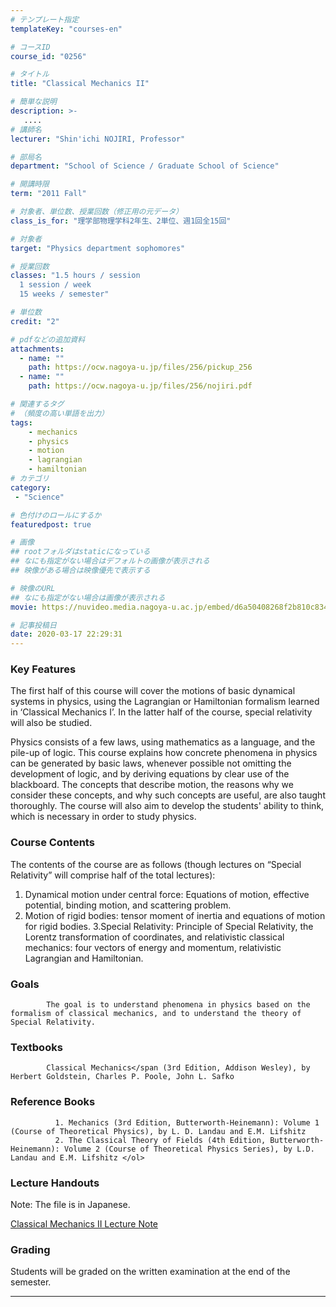 ```yaml
---
# テンプレート指定
templateKey: "courses-en"

# コースID
course_id: "0256"

# タイトル
title: "Classical Mechanics II"

# 簡単な説明
description: >-
   ....
# 講師名
lecturer: "Shin'ichi NOJIRI, Professor"

# 部局名
department: "School of Science / Graduate School of Science"

# 開講時限
term: "2011	Fall"

# 対象者、単位数、授業回数（修正用の元データ）
class_is_for: "理学部物理学科2年生、2単位、週1回全15回"

# 対象者
target: "Physics department sophomores"

# 授業回数
classes: "1.5 hours / session
  1 session / week
  15 weeks / semester"

# 単位数
credit: "2"

# pdfなどの追加資料
attachments:
  - name: "" 
    path: https://ocw.nagoya-u.jp/files/256/pickup_256
  - name: "" 
    path: https://ocw.nagoya-u.jp/files/256/nojiri.pdf

# 関連するタグ
# （頻度の高い単語を出力）
tags:
    - mechanics
    - physics
    - motion
    - lagrangian
    - hamiltonian
# カテゴリ
category:
 - "Science"

# 色付けのロールにするか
featuredpost: true

# 画像
## rootフォルダはstaticになっている
## なにも指定がない場合はデフォルトの画像が表示される
## 映像がある場合は映像優先で表示する

# 映像のURL
## なにも指定がない場合は画像が表示される
movie: https://nuvideo.media.nagoya-u.ac.jp/embed/d6a50408268f2b810c834113b439a959ac796913

# 記事投稿日
date: 2020-03-17 22:29:31
---
```


### Key Features

The first half of this course will cover the motions of basic dynamical systems in physics, using the Lagrangian or Hamiltonian formalism learned in &lsquo;Classical Mechanics I&rsquo;. In the latter half of the course, special relativity will also be studied.

Physics consists of a few laws, using mathematics as a language, and the pile-up of logic. This course explains how concrete phenomena in physics can be generated by basic laws, whenever possible not omitting the development of logic, and by deriving equations by clear use of the blackboard. The concepts that describe motion, the reasons why we consider these concepts, and why such concepts are useful, are also taught thoroughly. The course will also aim to develop the students' ability to think, which is necessary in order to study physics.

### Course Contents

The contents of the course are as follows (though lectures on &ldquo;Special Relativity&rdquo; will comprise half of the total lectures):

1. Dynamical motion under central force: Equations of motion, effective potential, binding motion, and scattering problem.
2. Motion of rigid bodies: tensor moment of inertia and equations of motion for rigid bodies.
   3.Special Relativity: Principle of Special Relativity, the Lorentz transformation of coordinates, and relativistic classical mechanics: four vectors of energy and momentum, relativistic Lagrangian and Hamiltonian. </ol>

### Goals

            The goal is to understand phenomena in physics based on the formalism of classical mechanics, and to understand the theory of Special Relativity.

### Textbooks

            Classical Mechanics</span (3rd Edition, Addison Wesley), by Herbert Goldstein, Charles P. Poole, John L. Safko

### Reference Books

              1. Mechanics (3rd Edition, Butterworth-Heinemann): Volume 1 (Course of Theoretical Physics), by L. D. Landau and E.M. Lifshitz
              2. The Classical Theory of Fields (4th Edition, Butterworth-Heinemann): Volume 2 (Course of Theoretical Physics Series), by L.D. Landau and E.M. Lifshitz </ol>

### Lecture Handouts

Note: The file is in Japanese.

[Classical Mechanics II Lecture Note](https://ocw.nagoya-u.jp/files/256/nojiri.pdf)

### Grading

Students will be graded on the written examination at the end of the semester.

---
